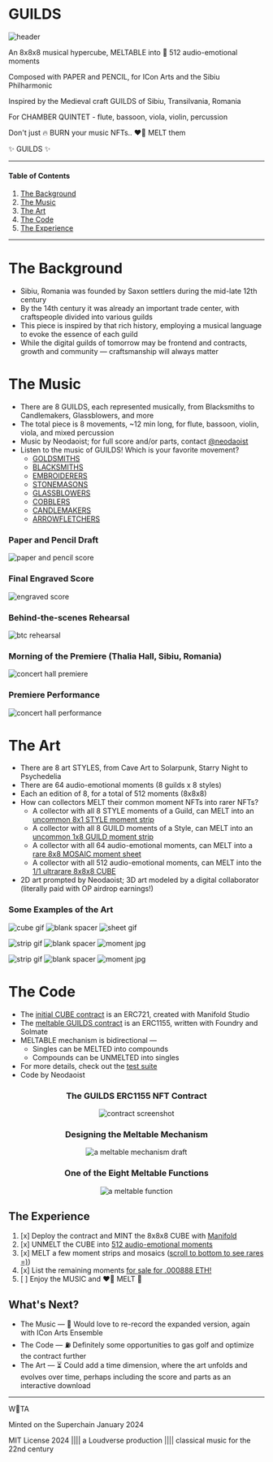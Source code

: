 # GUILDS

![header](./media/HEADER.jpg)

An 8x8x8 musical hypercube, MELTABLE into 💙 512 audio-emotional moments

Composed with PAPER and PENCIL, for ICon Arts and the Sibiu Philharmonic

Inspired by the Medieval craft GUILDS of Sibiu, Transilvania, Romania

For CHAMBER QUINTET - flute, bassoon, viola, violin, percussion

Don't just 🔥 BURN your music NFTs.. ❤️‍🔥 MELT them

✨ GUILDS ✨

---

#### Table of Contents

1. [The Background](#the-background)
2. [The Music](#the-music)
3. [The Art](#the-art)
4. [The Code](#the-code)
5. [The Experience](#the-experience)

---

# The Background

- Sibiu, Romania was founded by Saxon settlers during the mid-late 12th century
- By the 14th century it was already an important trade center, with craftspeople divided into  various guilds
- This piece is inspired by that rich history, employing a musical language to evoke the essence of each guild
- While the digital guilds of tomorrow may be frontend and contracts, growth and community — craftsmanship will always matter

# The Music

- There are 8 GUILDS, each represented musically, from Blacksmiths to Candlemakers, Glassblowers, and more
- The total piece is 8 movements, ~12 min long, for flute, bassoon, violin, viola, and mixed percussion
- Music by Neodaoist; for full score and/or parts, contact [@neodaoist](https://twitter.com/neodaoist)
- Listen to the music of GUILDS! Which is your favorite movement?
  - [GOLDSMITHS](https://opensea.io/assets/base/0xe09cd75b2e3a874f08fb8d09a98bdea307a1ff92/9)
  - [BLACKSMITHS](https://opensea.io/assets/base/0xe09cd75b2e3a874f08fb8d09a98bdea307a1ff92/50)
  - [EMBROIDERERS](https://opensea.io/assets/base/0xe09cd75b2e3a874f08fb8d09a98bdea307a1ff92/35)
  - [STONEMASONS](https://opensea.io/assets/base/0xe09cd75b2e3a874f08fb8d09a98bdea307a1ff92/4)
  - [GLASSBLOWERS](https://opensea.io/assets/base/0xe09cd75b2e3a874f08fb8d09a98bdea307a1ff92/21)
  - [COBBLERS](https://opensea.io/assets/base/0xe09cd75b2e3a874f08fb8d09a98bdea307a1ff92/30)
  - [CANDLEMAKERS](https://opensea.io/assets/base/0xe09cd75b2e3a874f08fb8d09a98bdea307a1ff92/47)
  - [ARROWFLETCHERS](https://opensea.io/assets/base/0xe09cd75b2e3a874f08fb8d09a98bdea307a1ff92/64)

### Paper and Pencil Draft
![paper and pencil score](./media/PAPERSCORE.jpg)

### Final Engraved Score
![engraved score](./media/ENGRAVEDSCORE.jpg)

### Behind-the-scenes Rehearsal
![btc rehearsal](./media/REHEARSAL.jpg)

### Morning of the Premiere (Thalia Hall, Sibiu, Romania)
![concert hall premiere](./media/PREMIERE.jpg)

### Premiere Performance
![concert hall performance](./media/PERFORMANCE.jpg)

# The Art

- There are 8 art STYLES, from Cave Art to Solarpunk, Starry Night to Psychedelia
- There are 64 audio-emotional moments (8 guilds x 8 styles)
- Each an edition of 8, for a total of 512 moments (8x8x8)
- How can collectors MELT their common moment NFTs into rarer NFTs?
  - A collector with all 8 STYLE moments of a Guild, can MELT into an [uncommon 8x1 STYLE moment strip](https://opensea.io/assets/base/0xe09cd75b2e3a874f08fb8d09a98bdea307a1ff92/73)
  - A collector with all 8 GUILD moments of a Style, can MELT into an [uncommon 1x8 GUILD moment strip](https://opensea.io/assets/base/0xe09cd75b2e3a874f08fb8d09a98bdea307a1ff92/66)
  - A collector with all 64 audio-emotional moments, can MELT into a [rare 8x8 MOSAIC moment sheet](https://opensea.io/assets/base/0xe09cd75b2e3a874f08fb8d09a98bdea307a1ff92/81)
  - A collector with all 512 audio-emotional moments, can MELT into the [1/1 ultrarare 8x8x8 CUBE](https://gallery.manifold.xyz/base/0x4db3ab8e606eadf3d94cf5349a35c415156b89b3/1)
- 2D art prompted by Neodaoist; 3D art modeled by a digital collaborator (literally paid with OP airdrop earnings!)

### Some Examples of the Art

![cube gif](./media/CUBE.gif)
![blank spacer](./media/SPACER.png)
![sheet gif](./media/SHEET.gif)

![strip gif](./media/STYLESTRIP.gif)
![blank spacer](./media/SPACER.png)
![moment jpg](./media/MOMENT-arrowfletchers-solarpunk.jpg)

![strip gif](./media/MOMENT-arrowfletchers-cubism.jpg)
![blank spacer](./media/SPACER.png)
![moment jpg](./media/MOMENT-arrowfletchers-anime.jpg)

# The Code

- The [initial CUBE contract](https://basescan.org/address/0x4db3ab8e606eadf3d94cf5349a35c415156b89b3?a=1#code) is an ERC721, created with Manifold Studio
- The [meltable GUILDS contract](https://basescan.org/address/0xe09cd75b2e3a874f08fb8d09a98bdea307a1ff92#code) is an ERC1155, written with Foundry and Solmate
- MELTABLE mechanism is bidirectional —
  - Singles can be MELTED into compounds
  - Compounds can be UNMELTED into singles
- For more details, check out the [test suite](./test/Guilds.t.sol)
- Code by Neodaoist

<div style="text-align: center;">

### The GUILDS ERC1155 NFT Contract
![contract screenshot](./media/CONTRACT.jpg)

### Designing the Meltable Mechanism
![a meltable mechanism draft](./media/MECHANISM.jpg)

### One of the Eight Meltable Functions
![a meltable function](./media/MELT.jpg)

</div>

## The Experience

1. [x] Deploy the contract and MINT the 8x8x8 CUBE with [Manifold](https://gallery.manifold.xyz/base/0x4db3ab8e606eadf3d94cf5349a35c415156b89b3/1)
2. [x] UNMELT the CUBE into [512 audio-emotional moments](https://basescan.org/tx/0x01a9df31ac13b0317af88fb403ea94940b0d2d2f951dca3d65633c781c5a37c1)
3. [x] MELT a few moment strips and mosaics ([scroll to bottom to see rares =)](https://zora.co/0x4ab68ce2dd8dbdd17f925b5ab49e6f7ad433013b))
4. [x] List the remaining moments [for sale for .000888 ETH!](https://opensea.io/collection/guilds888)
5. [ ] Enjoy the MUSIC and ❤️‍🔥 MELT 🫠

## What's Next?

- The Music — 🎻 Would love to re-record the expanded version, again with ICon Arts Ensemble
- The Code — ⛽️ Definitely some opportunities to gas golf and optimize the contract further
- The Art — ⏳ Could add a time dimension, where the art unfolds and evolves over time, perhaps including the score and parts as an interactive download

---

W💙TA

Minted on the Superchain January 2024

MIT License 2024 |||| a Loudverse production |||| classical music for the 22nd century
